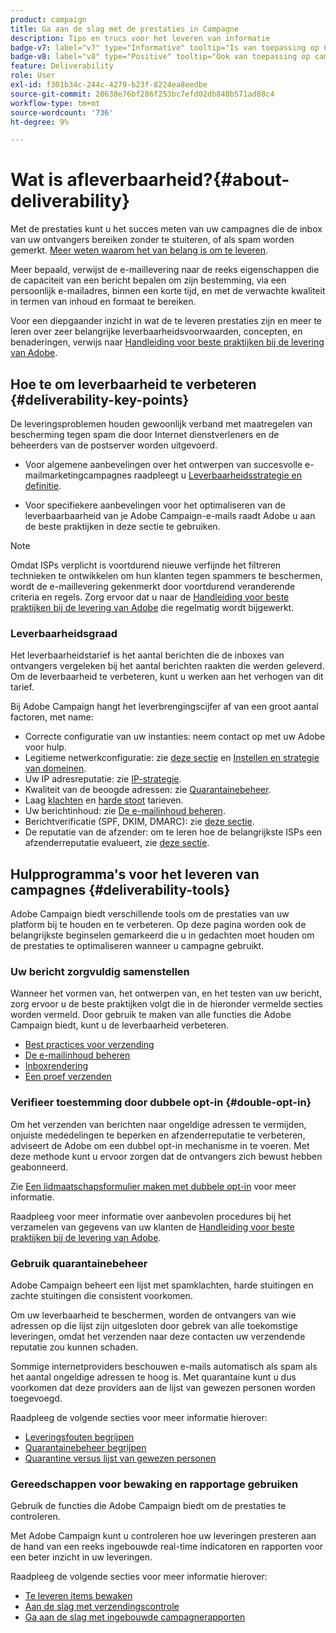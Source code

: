 ```yaml
---
product: campaign
title: Ga aan de slag met de prestaties in Campagne
description: Tips en trucs voor het leveren van informatie
badge-v7: label="v7" type="Informative" tooltip="Is van toepassing op Campaign Classic v7"
badge-v8: label="v8" type="Positive" tooltip="Ook van toepassing op campagne v8"
feature: Deliverability
role: User
exl-id: f301b34c-244c-4279-b23f-8224ea8eedbe
source-git-commit: 28638e76bf286f253bc7efd02db848b571ad88c4
workflow-type: tm+mt
source-wordcount: '736'
ht-degree: 9%

---
```


# Wat is afleverbaarheid?{#about-deliverability}

Met de prestaties kunt u het succes meten van uw campagnes die de inbox van uw ontvangers bereiken zonder te stuiteren, of als spam worden gemerkt. [Meer weten waarom het van belang is om te leveren](https://experienceleague.adobe.com/docs/deliverability-learn/deliverability-best-practice-guide/deliverability-strategy-and-definition.html#why-deliverability-matters).

Meer bepaald, verwijst de e-maillevering naar de reeks eigenschappen die de capaciteit van een bericht bepalen om zijn bestemming, via een persoonlijk e-mailadres, binnen een korte tijd, en met de verwachte kwaliteit in termen van inhoud en formaat te bereiken.

Voor een diepgaander inzicht in wat de te leveren prestaties zijn en meer te leren over zeer belangrijke leverbaarheidsvoorwaarden, concepten, en benaderingen, verwijs naar [Handleiding voor beste praktijken bij de levering van Adobe](https://experienceleague.adobe.com/docs/deliverability-learn/deliverability-best-practice-guide/introduction.html?lang=nl).

## Hoe te om leverbaarheid te verbeteren {#deliverability-key-points}

De leveringsproblemen houden gewoonlijk verband met maatregelen van bescherming tegen spam die door Internet dienstverleners en de beheerders van de postserver worden uitgevoerd.

* Voor algemene aanbevelingen over het ontwerpen van succesvolle e-mailmarketingcampagnes raadpleegt u [Leverbaarheidsstrategie en definitie](https://experienceleague.adobe.com/docs/deliverability-learn/deliverability-best-practice-guide/deliverability-strategy-and-definition.html).

* Voor specifiekere aanbevelingen voor het optimaliseren van de leverbaarbaarheid van je Adobe Campaign-e-mails raadt Adobe u aan de beste praktijken in deze sectie te gebruiken.

>[!NOTE]
>
>Omdat ISPs verplicht is voortdurend nieuwe verfijnde het filtreren technieken te ontwikkelen om hun klanten tegen spammers te beschermen, wordt de e-maillevering gekenmerkt door voortdurend veranderende criteria en regels. Zorg ervoor dat u naar de [Handleiding voor beste praktijken bij de levering van Adobe](https://experienceleague.adobe.com/docs/deliverability-learn/deliverability-best-practice-guide/introduction.html?lang=nl) die regelmatig wordt bijgewerkt.

### Leverbaarheidsgraad

Het leverbaarheidstarief is het aantal berichten die de inboxes van ontvangers vergeleken bij het aantal berichten raakten die werden geleverd. Om de leverbaarheid te verbeteren, kunt u werken aan het verhogen van dit tarief.

Bij Adobe Campaign hangt het leverbrengingscijfer af van een groot aantal factoren, met name:

* Correcte configuratie van uw instanties: neem contact op met uw Adobe voor hulp.
* Legitieme netwerkconfiguratie: zie [deze sectie](optimize-delivery.md#network-config) en [Instellen en strategie van domeinen](https://experienceleague.adobe.com/docs/deliverability-learn/deliverability-best-practice-guide/transition-process/infrastructure.html#domain-setup-and-strategy).
* Uw IP adresreputatie: zie [IP-strategie](https://experienceleague.adobe.com/docs/deliverability-learn/deliverability-best-practice-guide/transition-process/infrastructure.html#ip-strategy).
* Kwaliteit van de beoogde adressen: zie [Quarantainebeheer](optimize-delivery.md#quarantine-management).
* Laag [klachten](https://experienceleague.adobe.com/docs/deliverability-learn/deliverability-best-practice-guide/metrics-for-deliverability/complaints.html) en [harde stoot](https://experienceleague.adobe.com/docs/deliverability-learn/deliverability-best-practice-guide/metrics-for-deliverability/bounces.html#hard-bounces) tarieven.
* Uw berichtinhoud: zie [De e-mailinhoud beheren](control-message-content.md).
* Berichtverificatie (SPF, DKIM, DMARC): zie [deze sectie](https://experienceleague.adobe.com/docs/deliverability-learn/deliverability-best-practice-guide/transition-process/infrastructure.html#authentication).
* De reputatie van de afzender: om te leren hoe de belangrijkste ISPs een afzenderreputatie evalueert, zie [deze sectie](https://experienceleague.adobe.com/docs/deliverability-learn/deliverability-best-practice-guide/internet-service-provider-specifics/overview.html).

## Hulpprogramma&#39;s voor het leveren van campagnes {#deliverability-tools}

<!--Adobe Campaign provides a number of tools designed to ensure optimal deliverability.-->
Adobe Campaign biedt verschillende tools om de prestaties van uw platform bij te houden en te verbeteren. Op deze pagina worden ook de belangrijkste beginselen gemarkeerd die u in gedachten moet houden om de prestaties te optimaliseren wanneer u campagne gebruikt.

### Uw bericht zorgvuldig samenstellen

Wanneer het vormen van, het ontwerpen van, en het testen van uw bericht, zorg ervoor u de beste praktijken volgt die in de hieronder vermelde secties worden vermeld. Door gebruik te maken van alle functies die Adobe Campaign biedt, kunt u de leverbaarheid verbeteren.

* [Best practices voor verzending](delivery-best-practices.md)
* [De e-mailinhoud beheren](control-message-content.md)
* [Inboxrendering](inbox-rendering.md)
* [Een proef verzenden](steps-validating-the-delivery.md#sending-a-proof)

### Verifieer toestemming door dubbele opt-in {#double-opt-in}

Om het verzenden van berichten naar ongeldige adressen te vermijden, onjuiste mededelingen te beperken en afzenderreputatie te verbeteren, adviseert de Adobe om een dubbel opt-in mechanisme in te voeren. Met deze methode kunt u ervoor zorgen dat de ontvangers zich bewust hebben geabonneerd.

Zie [Een lidmaatschapsformulier maken met dubbele opt-in](../../web/using/use-cases--web-forms.md#create-a-subscription--form-with-double-opt-in) voor meer informatie.

Raadpleeg voor meer informatie over aanbevolen procedures bij het verzamelen van gegevens van uw klanten de [Handleiding voor beste praktijken bij de levering van Adobe](https://experienceleague.adobe.com/docs/deliverability-learn/deliverability-best-practice-guide/first-impressions/address-collection-and-list-growth.html#data-quality-and-hygiene).

### Gebruik quarantainebeheer

Adobe Campaign beheert een lijst met spamklachten, harde stuitingen en zachte stuitingen die consistent voorkomen.

Om uw leverbaarheid te beschermen, worden de ontvangers van wie adressen op die lijst zijn uitgesloten door gebrek van alle toekomstige leveringen, omdat het verzenden naar deze contacten uw verzendende reputatie zou kunnen schaden.

Sommige internetproviders beschouwen e-mails automatisch als spam als het aantal ongeldige adressen te hoog is. Met quarantaine kunt u dus voorkomen dat deze providers aan de lijst van gewezen personen worden toegevoegd.

Raadpleeg de volgende secties voor meer informatie hierover:

* [Leveringsfouten begrijpen](understanding-delivery-failures.md)
* [Quarantainebeheer begrijpen](understanding-quarantine-management.md)
* [Quarantine versus lijst van gewezen personen](understanding-quarantine-management.md#quarantine-vs-denylist)

### Gereedschappen voor bewaking en rapportage gebruiken

Gebruik de functies die Adobe Campaign biedt om de prestaties te controleren.

Met Adobe Campaign kunt u controleren hoe uw leveringen presteren aan de hand van een reeks ingebouwde real-time indicatoren en rapporten voor een beter inzicht in uw leveringen.

Raadpleeg de volgende secties voor meer informatie hierover:

* [Te leveren items bewaken](monitoring-deliverability.md)
* [Aan de slag met verzendingscontrole](about-delivery-monitoring.md)
* [Ga aan de slag met ingebouwde campagnerapporten](../../reporting/using/about-campaign-built-in-reports.md)

